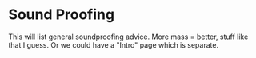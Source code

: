 # Sound Proofing

This will list general soundproofing advice. More mass = better, stuff like that I guess. Or we could have a "Intro" page which is separate.  

